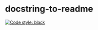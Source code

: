 # docstring-to-readme
[![Code style: black](https://img.shields.io/badge/code%20style-black-000000.svg)](https://github.com/psf/black)
